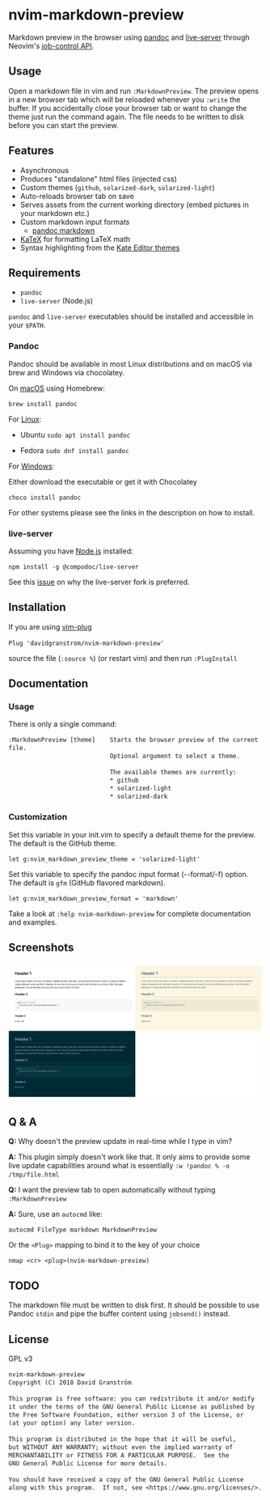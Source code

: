 # nvim-markdown-preview

Markdown preview in the browser using [pandoc](https://pandoc.org/) and [live-server](https://github.com/tapio/live-server) through Neovim's [job-control API](https://neovim.io/doc/user/job_control.html).

## Usage

Open a markdown file in vim and run `:MarkdownPreview`. The preview opens in a new browser tab which will be reloaded whenever you `:write` the buffer. If you accidentally close your browser tab or want to change the theme just run the command again. The file needs to be written to disk before you can start the preview.

## Features

* Asynchronous
* Produces "standalone" html files (injected css)
* Custom themes (`github`, `solarized-dark`, `solarized-light`)
* Auto-reloads browser tab on save
* Serves assets from the current working directory (embed pictures in your markdown etc.)
* Custom markdown input formats
  - [pandoc markdown](https://pandoc.org/MANUAL.html#pandocs-markdown)
* [KaTeX](https://katex.org/) for formatting LaTeX math
* Syntax highlighting from the [Kate Editor themes](https://github.com/KDE/syntax-highlighting#color-theme-files)

## Requirements

* `pandoc`
* `live-server` (Node.js)

`pandoc` and `live-server` executables should be installed and accessible in your `$PATH`.

### Pandoc

Pandoc should be available in most Linux distributions and on macOS via brew and Windows via chocolatey.

On [macOS](https://pandoc.org/installing.html#macos) using Homebrew:

```
brew install pandoc
```

For [Linux](https://pandoc.org/installing.html#linux):

* Ubuntu `sudo apt install pandoc`

* Fedora `sudo dnf install pandoc`

For [Windows](https://pandoc.org/installing.html#windows):

Either download the executable or get it with Chocolatey

```
choco install pandoc
```

For other systems please see the links in the description on how to install.

### live-server

Assuming you have [Node.js](https://nodejs.org/en/download/) installed:
```
npm install -g @compodoc/live-server
```

See this [issue](https://github.com/davidgranstrom/nvim-markdown-preview/issues/15) on why the live-server fork is preferred.

## Installation

If you are using [vim-plug](https://github.com/junegunn/vim-plug)

`Plug 'davidgranstrom/nvim-markdown-preview'`

source the file (`:source %`) (or restart vim) and then run `:PlugInstall`

## Documentation

### Usage

There is only a single command:

```vim
:MarkdownPreview [theme]    Starts the browser preview of the current file.
                            Optional argument to select a theme.

                            The available themes are currently:
                            * github
                            * solarized-light
                            * solarized-dark

```

### Customization

Set this variable in your init.vim to specify a default theme for the preview.
The default is the GitHub theme.

```vim
let g:nvim_markdown_preview_theme = 'solarized-light'
```
Set this variable to specify the pandoc input format (--format/-f) option.
The default is `gfm` (GitHub flavored markdown).

```vim
let g:nvim_markdown_preview_format = 'markdown'
```

Take a look at `:help nvim-markdown-preview` for complete documentation and examples.

## Screenshots

![](./screenshots/grid.png)

## Q & A

**Q:** Why doesn't the preview update in real-time while I type in vim?

**A:** This plugin simply doesn't work like that. It only aims to provide some live update capabilities around what is essentially `:w !pandoc % -o /tmp/file.html`

**Q:** I want the preview tab to open automatically without typing `:MarkdownPreview`

**A:** Sure, use an `autocmd` like:
```
autocmd FileType markdown MarkdownPreview
```

Or the `<Plug>` mapping to bind it to the key of your choice
```
nmap <cr> <plug>(nvim-markdown-preview)
```

## TODO

The markdown file must be written to disk first. It should be possible to use Pandoc `stdin` and pipe the buffer content using `jobsend()` instead.

## License

GPL v3

```
nvim-markdown-preview
Copyright (C) 2018 David Granström

This program is free software: you can redistribute it and/or modify
it under the terms of the GNU General Public License as published by
the Free Software Foundation, either version 3 of the License, or
(at your option) any later version.

This program is distributed in the hope that it will be useful,
but WITHOUT ANY WARRANTY; without even the implied warranty of
MERCHANTABILITY or FITNESS FOR A PARTICULAR PURPOSE.  See the
GNU General Public License for more details.

You should have received a copy of the GNU General Public License
along with this program.  If not, see <https://www.gnu.org/licenses/>.
```

